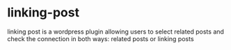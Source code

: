 linking-post
============

linking post is a wordpress plugin allowing users to select related posts and check the connection in both ways: related posts or linking posts
